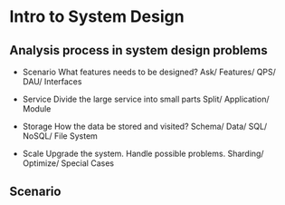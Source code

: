 # Intro to System Design

## Analysis process in system design problems

- Scenario
	What features needs to be designed? 
	Ask/ Features/ QPS/ DAU/ Interfaces

- Service
	Divide the large service into small parts
	Split/ Application/ Module

- Storage
	How the data be stored and visited?
	Schema/ Data/ SQL/ NoSQL/ File System

- Scale
	Upgrade the system. Handle possible problems.
	Sharding/ Optimize/ Special Cases

## Scenario


